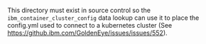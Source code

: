 This directory must exist in source control so the `ibm_container_cluster_config` data lookup can use it to place the
config.yml used to connect to a kubernetes cluster (See https://github.ibm.com/GoldenEye/issues/issues/552).
